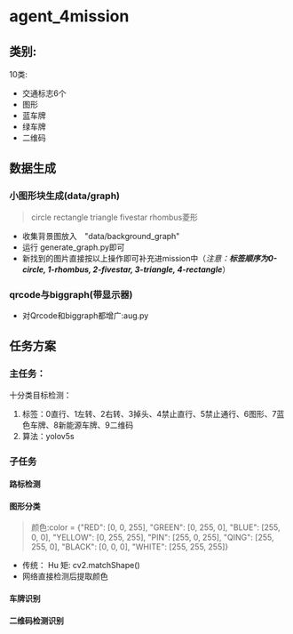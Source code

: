 # agent_4mission

## 类别:
10类:
- 交通标志6个 
- 图形
- 蓝车牌
- 绿车牌
- 二维码

## 数据生成
### 小图形块生成(data/graph)
> circle rectangle triangle fivestar rhombus菱形
- 收集背景图放入　"data/background_graph"
- 运行 generate_graph.py即可
- 新找到的图片直接按以上操作即可补充进mission中（*注意：**标签顺序为0-circle, 1-rhombus, 2-fivestar, 3-triangle, 4-rectangle***）

### qrcode与biggraph(带显示器)
- 对Qrcode和biggraph都增广:aug.py


## 任务方案
### 主任务：

十分类目标检测：

1. 标签：0直行、1左转、2右转、3掉头、4禁止直行、5禁止通行、6图形、7蓝色车牌、8新能源车牌、9二维码
2. 算法：yolov5s

### 子任务

#### 路标检测

#### 图形分类

> 颜色:color = {"RED": [0, 0, 255], "GREEN": [0, 255, 0], "BLUE": [255, 0, 0], "YELLOW": [0, 255, 255],
         "PIN": [255, 0, 255], "QING": [255, 255, 0], "BLACK": [0, 0, 0], "WHITE": [255, 255, 255]}
- 传统： Hu 矩: cv2.matchShape()
- 网络直接检测后提取颜色

#### 车牌识别

#### 二维码检测识别

